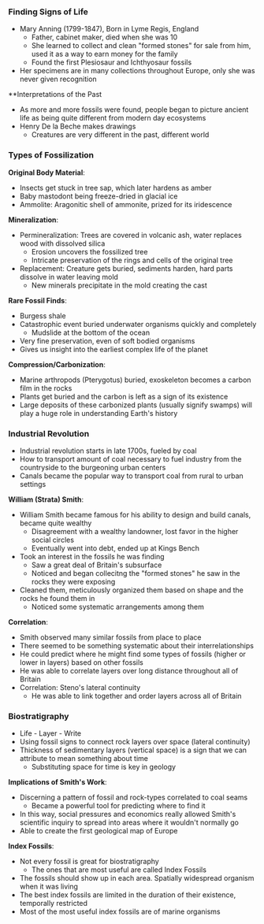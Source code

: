 ### Finding Signs of Life
 - Mary Anning (1799-1847), Born in Lyme Regis, England
	 - Father, cabinet maker, died when she was 10
	 - She learned to collect and clean "formed stones" for sale from him, used it as a way to earn money for the family
	 - Found the first Plesiosaur and Ichthyosaur fossils
 - Her specimens are in many collections throughout Europe, only she was never given recognition

**Interpretations of the Past
 - As more and more fossils were found, people began to picture ancient life as being quite different from modern day ecosystems
 - Henry De la Beche makes drawings
	 - Creatures are very different in the past, different world

### Types of Fossilization
**Original Body Material**:
 - Insects get stuck in tree sap, which later hardens as amber
 - Baby mastodont being freeze-dried in glacial ice
 - Ammolite: Aragonitic shell of ammonite, prized for its iridescence

**Mineralization**:
 - Permineralization: Trees are covered in volcanic ash, water replaces wood with dissolved silica
	 - Erosion uncovers the fossilized tree
	 - Intricate preservation of the rings and cells of the original tree
 - Replacement: Creature gets buried, sediments harden, hard parts dissolve in water leaving mold
	 - New minerals precipitate in the mold creating the cast

**Rare Fossil Finds**:
 - Burgess shale
 - Catastrophic event buried underwater organisms quickly and completely
	 - Mudslide at the bottom of the ocean
 - Very fine preservation, even of soft bodied organisms
 - Gives us insight into the earliest complex life of the planet

**Compression/Carbonization**:
 - Marine arthropods (Pterygotus) buried, exoskeleton becomes a carbon film in the rocks
 - Plants get buried and the carbon is left as a sign of its existence
 - Large deposits of these carbonized plants (usually signify swamps) will play a huge role in understanding Earth's history

### Industrial Revolution
 - Industrial revolution starts in late 1700s, fueled by coal
 - How to transport amount of coal necessary to fuel industry from the countryside to the burgeoning urban centers
 - Canals became the popular way to transport coal from rural to urban settings

**William (Strata) Smith**:
 - William Smith became famous for his ability to design and build canals, became quite wealthy
	 - Disagreement with a wealthy landowner, lost favor in the higher social circles
	 - Eventually went into debt, ended up at Kings Bench
 - Took an interest in the fossils he was finding
	 - Saw a great deal of Britain's subsurface
	 - Noticed and began collecitng the "formed stones" he saw in the rocks they were exposing
 - Cleaned them, meticulously organized them based on shape and the rocks he found them in
	 - Noticed some systematic arrangements among them

**Correlation**:
 - Smith observed many similar fossils from place to place
 - There seemed to be something systematic about their interrelationships
 - He could predict where he might find some types of fossils (higher or lower in layers) based on other fossils
 - He was able to correlate layers over long distance throughout all of Britain
 - Correlation: Steno's lateral continuity
	 - He was able to link together and order layers across all of Britain

### Biostratigraphy
 - Life - Layer - Write
 - Using fossil signs to connect rock layers over space (lateral continuity)
 - Thickness of sedimentary layers (vertical space) is a sign that we can attribute to mean something about time
	 - Substituting space for time is key in geology

**Implications of Smith's Work**:
 - Discerning a pattern of fossil and rock-types correlated to coal seams
	 - Became a powerful tool for predicting where to find it
 - In this way, social pressures and economics really allowed Smith's scientific inquiry to spread into areas where it wouldn't normally go
 - Able to create the first geological map of Europe

**Index Fossils**:
 - Not every fossil is great for biostratigraphy
	 - The ones that are most useful are called Index Fossils
 - The fossils should show up in each area. Spatially widespread organism when it was living
 - The best index fossils are limited in the duration of their existence, temporally restricted
 - Most of the most useful index fossils are of marine organisms

